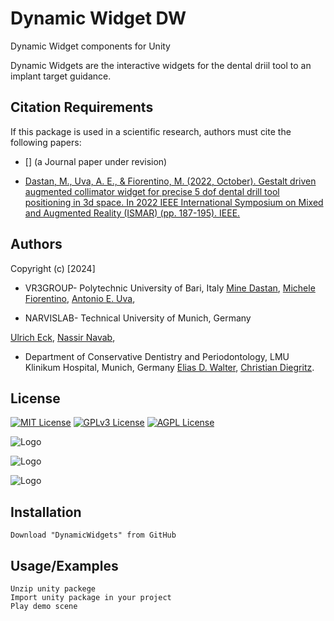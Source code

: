 # Dynamic Widget DW

Dynamic Widget components for Unity

Dynamic Widgets are the interactive widgets for the dental driil tool to an implant target guidance.


 ## Citation Requirements

If this package is used in a scientific research, authors must cite the following papers:

- [] (a Journal paper under revision)


- [Dastan, M., Uva, A. E., & Fiorentino, M. (2022, October). Gestalt driven augmented collimator widget for precise 5 dof dental drill tool positioning in 3d space. In 2022 IEEE International Symposium on Mixed and Augmented Reality (ISMAR) (pp. 187-195). IEEE.](https://ieeexplore.ieee.org/document/9994944)
## Authors
Copyright (c) [2024]
- VR3GROUP- Polytechnic University of Bari, Italy
 [Mine Dastan](https://orcid.org/0000-0003-0555-155X),
 [Michele Fiorentino](https://orcid.org/0000-0003-2197-6574),
 [Antonio E. Uva](https://orcid.org/0000-0001-7271-6137),

- NARVISLAB- Technical University of Munich, Germany

 [Ulrich Eck](https://orcid.org/0000-0002-5322-4724),
 [Nassir Navab](https://orcid.org/0000-0002-6032-5611),

- Department of Conservative Dentistry and Periodontology, LMU Klinikum Hospital, Munich, Germany
 [Elias D. Walter](https://orcid.org/0000-0003-4802-2279),
 [Christian Diegritz](https://orcid.org/0000-0002-1034-6844).





## License

[![MIT License](https://img.shields.io/badge/License-MIT-green.svg)](https://choosealicense.com/licenses/mit/)
[![GPLv3 License](https://img.shields.io/badge/License-GPL%20v3-yellow.svg)](https://opensource.org/licenses/)
[![AGPL License](https://img.shields.io/badge/license-AGPL-blue.svg)](http://www.gnu.org/licenses/agpl-3.0)



![Logo](https://www.dmmm.poliba.it/vr3lab/wp-content/uploads/2024/06/logopoliba.png)

![Logo](https://ipt.med.tum.de/sites/default/files/redaktion/grafiken/header/logotum_neu.png?fid=111)

![Logo](https://cms-cdn.lmu.de/assets/img/Logo_LMU.svg)

## Installation


```
Download "DynamicWidgets" from GitHub

```
    
## Usage/Examples

```
Unzip unity packege
Import unity package in your project
Play demo scene
```

